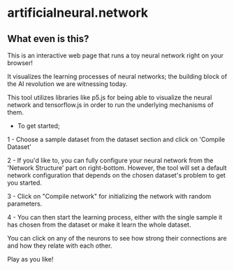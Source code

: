 ﻿# artificialneural.network

## What even is this?

This is an interactive web page that runs a toy neural network right on your browser!

It visualizes the learning processes of neural networks; the building block of the AI revolution we are witnessing today.

This tool utilizes libraries like p5.js for being able to visualize the neural network and tensorflow.js in order to run the underlying mechanisms of them.

- To get started;

1 - Choose a sample dataset from the dataset section and click on 'Compile Dataset'

2 - If you'd like to, you can fully configure your neural network from the 'Network Structure' part on right-bottom. However, the tool will set a default network configuration that depends on the chosen dataset's problem to get you started.

3 - Click on "Compile network" for initializing the network with random parameters.

4 - You can then start the learning process, either with the single sample it has chosen from the dataset or make it learn the whole dataset.

You can click on any of the neurons to see how strong their connections are and how they relate with each other.

Play as you like!
